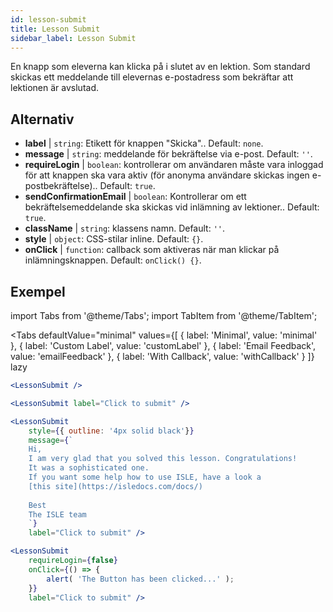 ```yaml
---
id: lesson-submit 
title: Lesson Submit
sidebar_label: Lesson Submit
---
```


En knapp som eleverna kan klicka på i slutet av en lektion. Som standard skickas ett meddelande till elevernas e-postadress som bekräftar att lektionen är avslutad.

## Alternativ

* __label__ | `string`: Etikett för knappen "Skicka".. Default: `none`.
* __message__ | `string`: meddelande för bekräftelse via e-post. Default: `''`.
* __requireLogin__ | `boolean`: kontrollerar om användaren måste vara inloggad för att knappen ska vara aktiv (för anonyma användare skickas ingen e-postbekräftelse).. Default: `true`.
* __sendConfirmationEmail__ | `boolean`: Kontrollerar om ett bekräftelsemeddelande ska skickas vid inlämning av lektioner.. Default: `true`.
* __className__ | `string`: klassens namn. Default: `''`.
* __style__ | `object`: CSS-stilar inline. Default: `{}`.
* __onClick__ | `function`: callback som aktiveras när man klickar på inlämningsknappen. Default: `onClick() {}`.


## Exempel

import Tabs from '@theme/Tabs';
import TabItem from '@theme/TabItem';

<Tabs
    defaultValue="minimal"
    values={[
        { label: 'Minimal', value: 'minimal' },
        { label: 'Custom Label', value: 'customLabel' },
        { label: 'Email Feedback', value: 'emailFeedback' },
        { label: 'With Callback', value: 'withCallback' }
    ]}
    lazy
>
<TabItem value="minimal">

```jsx live
<LessonSubmit />
```

</TabItem>

<TabItem value="customLabel">

```jsx live
<LessonSubmit label="Click to submit" />
```

</TabItem>

<TabItem value="withEmail">

```jsx live
<LessonSubmit 
    style={{ outline: '4px solid black'}}
    message={`
    Hi,
    I am very glad that you solved this lesson. Congratulations! 
    It was a sophisticated one.
    If you want some help how to use ISLE, have a look a 
    [this site](https://isledocs.com/docs/)
    
    Best
    The ISLE team
    `}
    label="Click to submit" />
```
</TabItem>

<TabItem value="withCallback">

```jsx live
<LessonSubmit 
    requireLogin={false}
    onClick={() => {
        alert( 'The Button has been clicked...' );
    }}
    label="Click to submit" />
```
</TabItem>

</Tabs>
